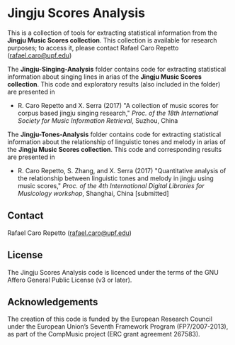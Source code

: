 # Jingju Scores Analysis

This is a collection of tools for extracting statistical information from the **Jingju Music Scores collection**. This collection is available for research purposes; to access it, please contact Rafael Caro Repetto (rafael.caro@upf.edu)

The **Jingju-Singing-Analysis** folder contains code for extracting statistical information about singing lines in arias of the **Jingju Music Scores collection**. This code and exploratory results (also included in the folder) are presented in

- R. Caro Repetto and X. Serra (2017) "A collection of music scores for corpus based jingju singing research," *Proc. of the 18th International Society for Music Information Retrieval*, Suzhou, China

The **Jingju-Tones-Analysis** folder contains code for extracting statistical information about the relationship of linguistic tones and melody in arias of the **Jingju Music Scores collection**. This code and corresponding results are presented in

- R. Caro Repetto, S. Zhang, and X. Serra (2017) "Quantitative analysis of the relationship between linguistic tones and melody in jingju using music scores," *Proc. of the 4th International Digital Libraries for Musicology workshop*, Shanghai, China [submitted]

## Contact
Rafael Caro Repetto (rafael.caro@upf.edu)

## License
 The Jingju Scores Analysis code is licenced under the terms of the GNU Affero General Public License (v3 or later).

## Acknowledgements
The creation of this code is funded by the European Research Council under the European Union’s Seventh Framework Program (FP7/2007-2013), as part of the CompMusic project (ERC grant agreement 267583).
